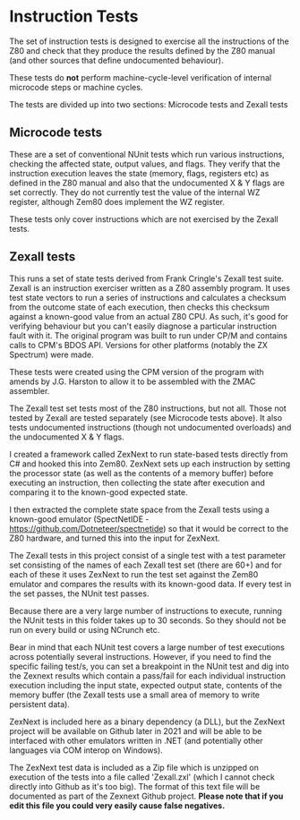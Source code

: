 ﻿# Instruction Tests

The set of instruction tests is designed to exercise all the instructions of the Z80 and check that they produce the results defined by the
Z80 manual (and other sources that define undocumented behaviour).

These tests do **not** perform machine-cycle-level verification of internal microcode steps or machine cycles.

The tests are divided up into two sections: Microcode tests and Zexall tests

## Microcode tests

These are a set of conventional NUnit tests which run various instructions, checking the affected state, output values, and flags. They verify that the 
instruction execution leaves the state (memory, flags, registers etc) as defined in the Z80 manual and also that the undocumented X & Y flags are set correctly.
They do not currently test the value of the internal WZ register, although Zem80 does implement the WZ register.

These tests only cover instructions which are not exercised by the Zexall tests. 

## Zexall tests

This runs a set of state tests derived from Frank Cringle's Zexall test suite. Zexall is an instruction exerciser written as a Z80 assembly program. 
It uses test state vectors to run a series of instructions and calculates a checksum from the outcome state of each execution, then checks this checksum 
against a known-good value from an actual Z80 CPU. As such, it's good for verifying behaviour but you can't easily diagnose a particular instruction fault with it.
The original program was built to run under CP/M and contains calls to CPM's BDOS API. Versions for other platforms (notably the ZX Spectrum) were made. 

These tests were created using the CPM version of the program with amends by J.G. Harston to allow it to be assembled with the ZMAC assembler.

The Zexall test set tests most of the Z80 instructions, but not all. Those not tested by Zexall are tested separately (see Microcode tests above). It also tests undocumented
instructions (though not undocumented overloads) and the undocumented X & Y flags.

I created a framework called ZexNext to run state-based tests directly from C# and hooked this into Zem80. ZexNext sets up each instruction by setting the processor state
(as well as the contents of a memory buffer) before executing an instruction, then collecting the state after execution and comparing it to the known-good expected state.

I then extracted the complete state space from the Zexall tests using a known-good emulator (SpectNetIDE - https://github.com/Dotneteer/spectnetide) so that it would
be correct to the Z80 hardware, and turned this into the input for ZexNext.

The Zexall tests in this project consist of a single test with a test parameter set consisting of the names of each Zexall test set (there are 60+) and for each of these
it uses ZexNext to run the test set against the Zem80 emulator and compares the results with its known-good data. If every test in the set passes, the NUnit test passes.

Because there are a very large number of instructions to execute, running the NUnit tests in this folder takes up to 30 seconds. So they should not be run on every build or
using NCrunch etc. 

Bear in mind that each NUnit test covers a large number of test executions across potentially several instructions. However, if you need to find the specific failing test/s,
you can set a breakpoint in the NUnit test and dig into the Zexnext results which contain a pass/fail for each individual instruction execution including the input state,
expected output state, contents of the memory buffer (the Zexall tests use a small area of memory to write persistent data).

ZexNext is included here as a binary dependency (a DLL), but the ZexNext project will be available on Github later in 2021 and will be able to be interfaced with other emulators written in .NET (and potentially other languages via COM interop on Windows). 

The ZexNext test data is included as a Zip file which is unzipped on execution of the tests into a file called 'Zexall.zxl' (which I cannot check directly into Github as it's too big). The format of this text file will be documented as part of the Zexnext Github project. **Please note that if you edit this file you could very easily cause false negatives.**
